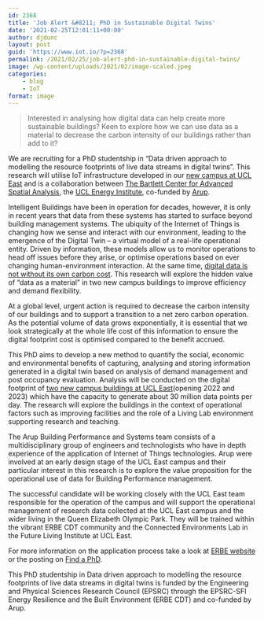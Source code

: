 ```yaml
---
id: 2368
title: 'Job Alert &#8211; PhD in Sustainable Digital Twins'
date: '2021-02-25T12:01:11+00:00'
author: djdunc
layout: post
guid: 'https://www.iot.io/?p=2368'
permalink: /2021/02/25/job-alert-phd-in-sustainable-digital-twins/
image: /wp-content/uploads/2021/02/image-scaled.jpeg
categories:
    - blog
    - IoT
format: image
---
```


> Interested in analysing how digital data can help create more sustainable buildings? Keen to explore how we can use data as a material to decrease the carbon intensity of our buildings rather than add to it?

We are recruiting for a PhD studentship in “Data driven approach to modelling the resource footprints of live data streams in digital twins”. This research will utilise IoT infrastructure developed in our [new campus at UCL East](https://www.ucl.ac.uk/ucl-east/academic-vision-experiments-arts-society-technology) and is a collaboration between [The Bartlett Center for Advanced Spatial Analysis](https://www.ucl.ac.uk/bartlett/casa/), the [UCL Energy Institute](https://www.ucl.ac.uk/bartlett/energy/), co-funded by [Arup](https://www.arup.com/).

Intelligent Buildings have been in operation for decades, however, it is only in recent years that data from these systems has started to surface beyond building management systems. The ubiquity of the Internet of Things is changing how we sense and interact with our environment, leading to the emergence of the Digital Twin – a virtual model of a real-life operational entity. Driven by information, these models allow us to monitor operations to head off issues before they arise, or optimise operations based on ever changing human-environment interaction. At the same time, [digital data is not without its own carbon cost](https://gerrymcgovern.com/books/world-wide-waste/). This research will explore the hidden value of “data as a material” in two new campus buildings to improve efficiency and demand flexibility.

At a global level, urgent action is required to decrease the carbon intensity of our buildings and to support a transition to a net zero carbon operation. As the potential volume of data grows exponentially, it is essential that we look strategically at the whole life cost of this information to ensure the digital footprint cost is optimised compared to the benefit accrued.

This PhD aims to develop a new method to quantify the social, economic and environmental benefits of capturing, analysing and storing information generated in a digital twin based on analysis of demand management and post occupancy evaluation. Analysis will be conducted on the digital footprint of [two new campus buildings at UCL East](https://www.ucl.ac.uk/transforming-ucl/case-studies/2020/oct/pool-street-west)(opening 2022 and 2023) which have the capacity to generate about 30 million data points per day. The research will explore the buildings in the context of operational factors such as improving facilities and the role of a Living Lab environment supporting research and teaching.

The Arup Building Performance and Systems team consists of a multidisciplinary group of engineers and technologists who have in depth experience of the application of Internet of Things technologies. Arup were involved at an early design stage of the UCL East campus and their particular interest in this research is to explore the value proposition for the operational use of data for Building Performance management.

The successful candidate will be working closely with the UCL East team responsible for the operation of the campus and will support the operational management of research data collected at the UCL East campus and the wider living in the Queen Elizabeth Olympic Park. They will be trained within the vibrant ERBE CDT community and the Connected Environments Lab in the Future Living Institute at UCL East.

For more information on the application process take a look at [ERBE website](https://erbecdt.ac.uk/news/4-year-ucl-phd-studentship-in-data-driven-approach-to-modelling-the-resource-footprints-of-live-data-streams-in-digital-twins/) or the posting on [Find a PhD](https://www.findaphd.com/phds/project/4-year-phd-studentship-in-data-driven-approach-to-modelling-the-resource-footprints-of-live-data-streams-in-digital-twins/?p130025).

This PhD studentship in Data driven approach to modelling the resource footprints of live data streams in digital twins is funded by the Engineering and Physical Sciences Research Council (EPSRC) through the EPSRC-SFI Energy Resilience and the Built Environment (ERBE CDT) and co-funded by Arup.